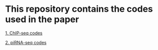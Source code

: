 # This repository contains the codes used in the paper 
[1. ChIP-seq codes](https://github.com/brianpenghe/Luo_2021_piRNA/blob/main/ChIP-seq.md)

[2. piRNA-seq codes](https://github.com/brianpenghe/Luo_2021_piRNA/blob/main/piRNA-seq.md)
